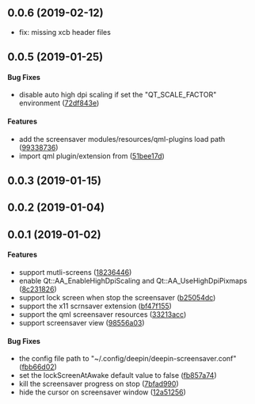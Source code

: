 <a name="0.0.6"></a>
## 0.0.6 (2019-02-12)

*  fix: missing xcb header files

## 0.0.5 (2019-01-25)


#### Bug Fixes

*   disable auto high dpi scaling if set the "QT_SCALE_FACTOR" environment ([72df843e](https://github.com/linuxdeepin/deepin-screensaver/commit/72df843e2f5781ad3dd391120571076566aae835))

#### Features

*   add the screensaver modules/resources/qml-plugins load path ([99338736](https://github.com/linuxdeepin/deepin-screensaver/commit/993387364dda159ec141662290b69cd84447bd94))
*   import qml plugin/extension from ([51bee17d](https://github.com/linuxdeepin/deepin-screensaver/commit/51bee17d3d0fdb6dbfa3794424f8e8f388fb852c))



<a name="0.0.3"></a>
## 0.0.3 (2019-01-15)




<a name="0.0.2"></a>
## 0.0.2 (2019-01-04)




<a name="0.0.1"></a>
## 0.0.1 (2019-01-02)


#### Features

*   support mutli-screens ([18236446](18236446))
*   enable Qt::AA_EnableHighDpiScaling and Qt::AA_UseHighDpiPixmaps ([8c231826](8c231826))
*   support lock screen when stop the screensaver ([b25054dc](b25054dc))
*   support the x11 scrnsaver extension ([bf47f155](bf47f155))
*   support the qml screensaver resources ([33213acc](33213acc))
*   support screensaver view ([98556a03](98556a03))

#### Bug Fixes

*   the config file path to "~/.config/deepin/deepin-screensaver.conf" ([fbb66d02](fbb66d02))
*   set the lockScreenAtAwake default value to false ([fb857a74](fb857a74))
*   kill the screensaver progress on stop ([7bfad990](7bfad990))
*   hide the cursor on screensaver window ([12a51256](12a51256))



